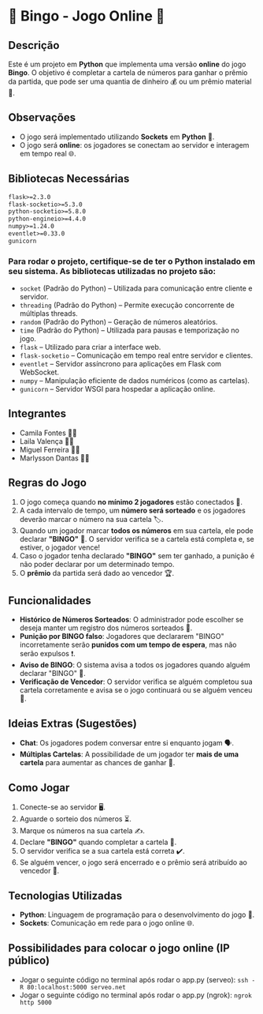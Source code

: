 # 🎉 Bingo - Jogo Online 🎉

## Descrição

Este é um projeto em **Python** que implementa uma versão **online** do jogo **Bingo**. O objetivo é completar a cartela de números para ganhar o prêmio da partida, que pode ser uma quantia de dinheiro 💰 ou um prêmio material 🎁.

## Observações
- O jogo será implementado utilizando **Sockets** em **Python** 🔌.
- O jogo será **online**: os jogadores se conectam ao servidor e interagem em tempo real 🌐.

## Bibliotecas Necessárias

```txt
flask>=2.3.0
flask-socketio>=5.3.0
python-socketio>=5.8.0
python-engineio>=4.4.0
numpy>=1.24.0
eventlet>=0.33.0
gunicorn
```


### Para rodar o projeto, certifique-se de ter o Python instalado em seu sistema. As bibliotecas utilizadas no projeto são:

- `socket` (Padrão do Python) – Utilizada para comunicação entre cliente e servidor.
- `threading` (Padrão do Python) – Permite execução concorrente de múltiplas threads.
- `random` (Padrão do Python) – Geração de números aleatórios.
- `time` (Padrão do Python) – Utilizada para pausas e temporização no jogo.
- `flask` – Utilizado para criar a interface web.
- `flask-socketio` – Comunicação em tempo real entre servidor e clientes.
- `eventlet` – Servidor assíncrono para aplicações em Flask com WebSocket.
- `numpy` – Manipulação eficiente de dados numéricos (como as cartelas).
- `gunicorn` – Servidor WSGI para hospedar a aplicação online.

## Integrantes
- Camila Fontes 👩‍💻
- Laila Valença 👩‍💻
- Miguel Ferreira 👨‍💻
- Marlysson Dantas 👨‍💻

## Regras do Jogo
1. O jogo começa quando **no mínimo 2 jogadores** estão conectados 👥.
2. A cada intervalo de tempo, um **número será sorteado** e os jogadores deverão marcar o número na sua cartela 🏷️.
3. Quando um jogador marcar **todos os números** em sua cartela, ele pode declarar **"BINGO"** 🎉. O servidor verifica se a cartela está completa e, se estiver, o jogador vence!
4. Caso o jogador tenha declarado **"BINGO"** sem ter ganhado, a punição é não poder declarar por um determinado tempo.
5. O **prêmio** da partida será dado ao vencedor 🏆.

## Funcionalidades
- **Histórico de Números Sorteados**: O administrador pode escolher se deseja manter um registro dos números sorteados 📜.
- **Punição por BINGO falso**: Jogadores que declararem "BINGO" incorretamente serão **punidos com um tempo de espera**, mas não serão expulsos ❗.
- **Aviso de BINGO**: O sistema avisa a todos os jogadores quando alguém declarar "BINGO" 📢.
- **Verificação de Vencedor**: O servidor verifica se alguém completou sua cartela corretamente e avisa se o jogo continuará ou se alguém venceu 🥳.

## Ideias Extras (Sugestões)
- **Chat**: Os jogadores podem conversar entre si enquanto jogam 🗣️.
- **Múltiplas Cartelas**: A possibilidade de um jogador ter **mais de uma cartela** para aumentar as chances de ganhar 🎲.

## Como Jogar
1. Conecte-se ao servidor 🖥️.
2. Aguarde o sorteio dos números ⏳.
3. Marque os números na sua cartela ✍️.
4. Declare **"BINGO"** quando completar a cartela 🔴.
5. O servidor verifica se a sua cartela está correta ✔️.
6. Se alguém vencer, o jogo será encerrado e o prêmio será atribuído ao vencedor 🏅.

## Tecnologias Utilizadas
- **Python**: Linguagem de programação para o desenvolvimento do jogo 🐍.
- **Sockets**: Comunicação em rede para o jogo online 🌐.

## Possibilidades para colocar o jogo online (IP público)
- Jogar o seguinte código no terminal após rodar o app.py (serveo): `ssh -R 80:localhost:5000 serveo.net`
- Jogar o seguinte código no terminal após rodar o app.py (ngrok): `ngrok http 5000`
